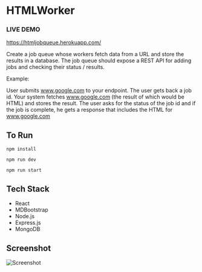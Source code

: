 # HTMLWorker


### LIVE DEMO
https://htmljobqueue.herokuapp.com/


Create a job queue whose workers fetch data from a URL and store the results in a database. The job queue should expose a REST API for adding jobs and checking their status / results.

Example:

User submits www.google.com to your endpoint. The user gets back a job id. Your system fetches www.google.com (the result of which would be HTML) and stores the result. The user asks for the status of the job id and if the job is complete, he gets a response that includes the HTML for www.google.com


## To Run
```
npm install
```

```
npm run dev
```

```
npm run start
```

## Tech Stack
- React
- MDBootstrap
- Node.js
- Express.js
- MongoDB

## Screenshot
![Screenshot](https://giphy.com/gifs/XvwgIMVGMxETm/html5)
